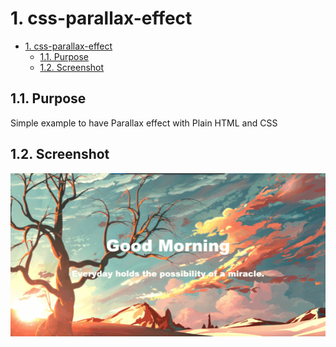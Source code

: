 # 1. css-parallax-effect

- [1. css-parallax-effect](#1-css-parallax-effect)
  - [1.1. Purpose](#11-purpose)
  - [1.2. Screenshot](#12-screenshot)

## 1.1. Purpose

Simple example to have Parallax effect with Plain HTML and CSS

## 1.2. Screenshot

![Main screen](./git-resources/main.gif)
